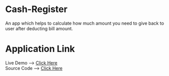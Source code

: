 # Cash-Register
An app which helps to calculate how much amount you need to give back to user after deducting bill amount.

# Application Link
Live Demo --> [Click Here](https://anujbarochia-cash-register.netlify.app) <br>
Source Code --> [Click Here](https://github.com/anujbarochia/Cash-Register)
